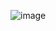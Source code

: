 ![image](https://github.com/PauloRTC/Grup-47-QRmeat/assets/82768310/a53a3f17-d9f7-4f0e-8091-a45492427874)
